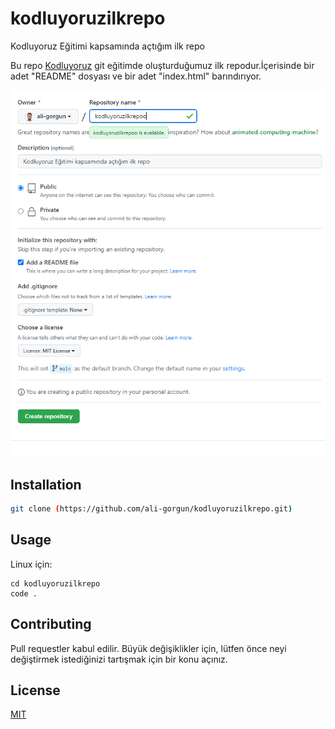 # kodluyoruzilkrepo

Kodluyoruz Eğitimi kapsamında açtığım ilk repo



 Bu repo [Kodluyoruz](https://www.kodluyoruz.org) git eğitimde oluşturduğumuz ilk repodur.İçerisinde bir adet "README" dosyası ve bir adet "index.html" barındırıyor.


![github](github.png)



## Installation

```bash
git clone (https://github.com/ali-gorgun/kodluyoruzilkrepo.git)
```


## Usage

Linux için:
```linux
cd kodluyoruzilkrepo
code .
```

## Contributing

Pull requestler kabul edilir. Büyük değişiklikler için, lütfen önce neyi değiştirmek istediğinizi tartışmak için bir konu açınız.


## License

[MIT](https://choosealicense.com/licenses/mit/) 

